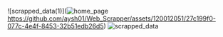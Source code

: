 
![scrapped_data(1)](![home_page](https://github.com/aysh01/Web_Scrapper/assets/120012051/cf8aa698-287a-4d6c-8d7b-ca0169d096a2)
https://github.com/aysh01/Web_Scrapper/assets/120012051/27c199f0-077c-4e4f-8453-32b51edb26d5)
![scrapped_data](https://github.com/aysh01/Web_Scrapper/assets/120012051/0702f84d-787e-4e05-a03e-4c8a930d05eb)
